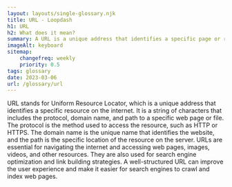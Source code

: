 ```yaml
--- 
layout: layouts/single-glossary.njk
title: URL - Loopdash
h1: URL
h2: What does it mean?
summary: A URL is a unique address that identifies a specific page or resource on a website, which is used by WordPress to link to and display content.
imageAlt: keyboard
sitemap:
	changefreq: weekly
	priority: 0.5
tags: glossary
date: 2023-03-06
url: /glossary/url
---
```


URL stands for Uniform Resource Locator, which is a unique address that identifies a specific resource on the internet. It is a string of characters that includes the protocol, domain name, and path to a specific web page or file. The protocol is the method used to access the resource, such as HTTP or HTTPS. The domain name is the unique name that identifies the website, and the path is the specific location of the resource on the server. URLs are essential for navigating the internet and accessing web pages, images, videos, and other resources. They are also used for search engine optimization and link building strategies. A well-structured URL can improve the user experience and make it easier for search engines to crawl and index web pages.